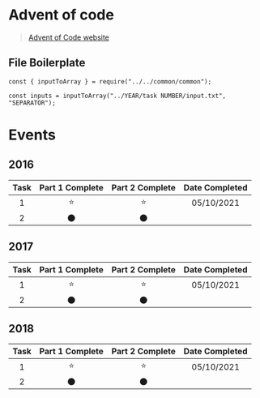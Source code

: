 # Advent of code
> [Advent of Code website](https://adventofcode.com/2021/events)


## File Boilerplate
```
const { inputToArray } = require("../../common/common");

const inputs = inputToArray("../YEAR/task NUMBER/input.txt", "SEPARATOR");
```


# Events
## 2016
| Task  | Part 1 Complete | Part 2 Complete | Date Completed |
| :---: | :-------------: | :-------------: | :------------: |
|   1   |     :star:      |     :star:      |   05/10/2021   |
|   2   |   :new_moon:    |   :new_moon:    |                |

## 2017
| Task  | Part 1 Complete | Part 2 Complete | Date Completed |
| :---: | :-------------: | :-------------: | :------------: |
|   1   |     :star:      |     :star:      |   05/10/2021   |
|   2   |   :new_moon:    |   :new_moon:    |                |

## 2018
| Task  | Part 1 Complete | Part 2 Complete | Date Completed |
| :---: | :-------------: | :-------------: | :------------: |
|   1   |     :star:      |     :star:      |   05/10/2021   |
|   2   |   :new_moon:    |   :new_moon:    |                |


<!-- |   2   |   :new_moon:    |   :new_moon:    |                | -->
